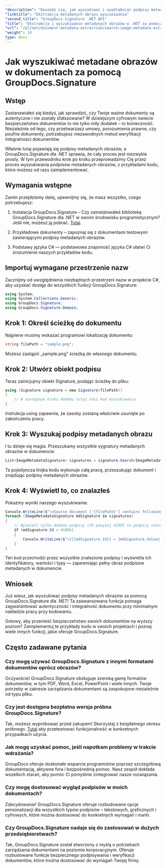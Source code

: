 ```yaml
---
"description": "Dowiedz się, jak wyszukiwać i wyodrębniać podpisy metadanych obrazów w dokumentach za pomocą GroupDocs.Signature dla .NET. Zwiększ bezpieczeństwo i autentyczność dokumentów w zaledwie kilka minut."
"linktitle": "Ekstrakcja metadanych obrazu wyszukiwania"
"second_title": "GroupDocs.Signature .NET API"
"title": "Ekstrakcja i wyszukiwanie metadanych obrazów w .NET za pomocą GroupDocs"
"url": "/pl/net/document-metadata-extraction/search-image-metadata-extraction/"
"weight": 10
type: docs
---
```

# Jak wyszukiwać metadane obrazów w dokumentach za pomocą GroupDocs.Signature

## Wstęp

Zastanawiałeś się kiedyś, jak sprawdzić, czy Twoje ważne dokumenty są autentyczne i nie zostały sfałszowane? W dzisiejszym cyfrowym świecie bezpieczeństwo dokumentów to nie tylko miły dodatek – to konieczność. Niezależnie od tego, czy przetwarzasz umowy, porozumienia prawne, czy poufne dokumenty, potrzebujesz niezawodnych metod weryfikacji integralności dokumentów.

Właśnie tutaj pojawiają się podpisy metadanych obrazów, a GroupDocs.Signature dla .NET sprawia, że cały proces jest niezwykle prosty. W tym przewodniku krok po kroku przeprowadzimy Cię przez proces wyszukiwania podpisów metadanych obrazów, z przykładami kodu, które możesz od razu zaimplementować.

## Wymagania wstępne

Zanim przejdziemy dalej, upewnijmy się, że masz wszystko, czego potrzebujesz:

1. Instalacja GroupDocs.Signature – Czy zainstalowałeś bibliotekę GroupDocs.Signature dla .NET w swoim środowisku programistycznym? Jeśli nie, możesz ją pobrać. [Tutaj](https://releases.groupdocs.com/signature/net/).

2. Przykładowe dokumenty – zapoznaj się z dokumentami testowymi zawierającymi podpisy metadanych obrazów.

3. Podstawy języka C# — podstawowa znajomość języka C# ułatwi Ci zrozumienie naszych przykładów kodu.

## Importuj wymagane przestrzenie nazw

Zacznijmy od uwzględnienia niezbędnych przestrzeni nazw w projekcie C#, aby uzyskać dostęp do wszystkich funkcji GroupDocs.Signature:

```csharp
using System;
using System.Collections.Generic;
using GroupDocs.Signature;
using GroupDocs.Signature.Domain;
```

## Krok 1: Określ ścieżkę do dokumentu

Najpierw musimy wskazać programowi lokalizację dokumentu:

```csharp
string filePath = "sample.png";
```

Możesz zastąpić „sample.png” ścieżką do własnego dokumentu.

## Krok 2: Utwórz obiekt podpisu

Teraz zainicjujmy obiekt Signature, podając ścieżkę do pliku:

```csharp
using (Signature signature = new Signature(filePath))
{
    // W następnym kroku dodamy tutaj nasz kod wyszukiwania
}
```

Instrukcja using zapewnia, że zasoby zostaną właściwie usunięte po zakończeniu pracy.

## Krok 3: Wyszukaj podpisy metadanych obrazu

I tu dzieje się magia. Przeszukamy wszystkie sygnatury metadanych obrazów w dokumencie:

```csharp
List<ImageMetadataSignature> signatures = signature.Search<ImageMetadataSignature>(SignatureType.Metadata);
```

Ta pojedyncza linijka kodu wykonuje całą pracę, przeszukując dokument i znajdując podpisy metadanych obrazów.

## Krok 4: Wyświetl to, co znalazłeś

Pokażmy wyniki naszego wyszukiwania:

```csharp
Console.WriteLine($"\nSource document ['{filePath}'] contains following signatures.");
foreach (ImageMetadataSignature mdSignature in signatures)
{
    // Wyświetl tylko dodane podpisy (ID powyżej 41995 to podpisy niestandardowe)
    if (mdSignature.Id > 41995)
    {
        Console.WriteLine($"\t[{mdSignature.Id}] = {mdSignature.Value} ({mdSignature.Type})");
    }
}
```

Ten kod przechodzi przez wszystkie znalezione podpisy i wyświetla ich identyfikatory, wartości i typy — zapewniając pełny obraz podpisów metadanych w dokumencie.

## Wniosek

Już wiesz, jak wyszukiwać podpisy metadanych obrazów za pomocą GroupDocs.Signature dla .NET! Ta zaawansowana funkcja pomaga zagwarantować autentyczność i integralność dokumentu przy minimalnym nakładzie pracy przy kodowaniu.

Gotowy, aby przenieść bezpieczeństwo swoich dokumentów na wyższy poziom? Zaimplementuj te przykłady kodu w swoich projektach i poznaj wiele innych funkcji, jakie oferuje GroupDocs.Signature.

## Często zadawane pytania

### Czy mogę używać GroupDocs.Signature z innymi formatami dokumentów oprócz obrazów?

Oczywiście! GroupDocs.Signature obsługuje szeroką gamę formatów dokumentów, w tym PDF, Word, Excel, PowerPoint i wiele innych. Twoje potrzeby w zakresie zarządzania dokumentami są zaspokojone niezależnie od typu pliku.

### Czy jest dostępna bezpłatna wersja próbna GroupDocs.Signature?

Tak, możesz wypróbować przed zakupem! Skorzystaj z bezpłatnego okresu próbnego. [Tutaj](https://releases.groupdocs.com/) aby przetestować funkcjonalność w konkretnych przypadkach użycia.

### Jak mogę uzyskać pomoc, jeśli napotkam problemy w trakcie wdrażania?

GroupDocs oferuje doskonałe wsparcie programistów poprzez szczegółową dokumentację, aktywne fora i bezpośrednią pomoc. Nasz zespół dokłada wszelkich starań, aby pomóc Ci pomyślnie zintegrować nasze rozwiązania.

### Czy mogę dostosować wygląd podpisów w moich dokumentach?

Zdecydowanie! GroupDocs.Signature oferuje rozbudowane opcje personalizacji dla wszystkich typów podpisów – tekstowych, graficznych i cyfrowych, które można dostosować do konkretnych wymagań i marki.

### Czy GroupDocs.Signature nadaje się do zastosowań w dużych przedsiębiorstwach?

Tak, GroupDocs.Signature został stworzony z myślą o potrzebach zarządzania dokumentami na poziomie korporacyjnym. Oferuje rozbudowane funkcje bezpiecznego podpisywania i weryfikacji dokumentów, które można dostosować do wymagań Twojej firmy.